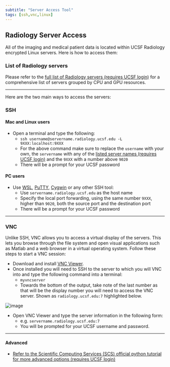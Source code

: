 ```yaml
---
subtitle: "Server Access Tool"
tags: [ssh,vnc,linux]
---
```


## Radiology Server Access

All of the imaging and medical patient data is located within UCSF Radiology encrypted Linux servers. Here is how to access them:

### List of Radiology servers

Please refer to the [full list of Radiology servers (requires UCSF login)](https://git.radiology.ucsf.edu/amoralesmartinez/ucsf-radiology-getting-started/-/blob/e7fd1b024c14f8e15713db1e7431efdaf8faa970/content/materials/listofservers.md) for a comprehensive list of servers grouped by CPU and GPU resources.

---

Here are the two main ways to access the servers:

### SSH

#### Mac and Linux users

- Open a terminal and type the following:
  - `ssh username@servername.radiology.ucsf.edu -L 9XXX:localhost:9XXX`
  - For the above command make sure to replace the `username` with your own, the  `servername` with any of the [listed server names (requires UCSF login)](https://git.radiology.ucsf.edu/amoralesmartinez/ucsf-radiology-getting-started/-/blob/e7fd1b024c14f8e15713db1e7431efdaf8faa970/content/materials/listofservers.md) and the `9XXX` with a number above `9020`
  - There will be a prompt for your UCSF password  

#### PC users

- Use [WSL](https://docs.microsoft.com/en-us/windows/wsl/install-win10), [PuTTY](https://www.ssh.com/ssh/putty/download), [Cygwin](https://cygwin.com/install.html) or any other SSH tool:
  - Use `servername.radiology.ucsf.edu` as the host name
  - Specify the local port forwarding, using the same number `9XXX`, higher than `9020`, both the source port and the destination port
  - There will be a prompt for your UCSF password

---

### VNC

Unlike SSH, VNC allows you to access a virtual display of the servers. This lets you browse through the file system and open visual applications such as Matlab and a web browser in a virtual operating system. Follow these steps to start a VNC session:

- Download and install [VNC Viewer](https://www.realvnc.com/en/connect/download/viewer/).
- Once installed you will need to SSH to the server to which you will VNC into and type the following command into a terminal:
  - `myvncserver`
  - Towards the bottom of the output, take note of the last number as that will be the display number you will need to access the VNC server. Shown as `radiology.ucsf.edu:7` highlighted below.

![image](/materials/vncserversample.png "VNC Output")

- Open VNC Viewer and type the server information in the following form:
  - e.g. `servername.radiology.ucsf.edu:7`
  - You will be prompted for your UCSF username and password.

---

#### Advanced

- [Refer to the Scientific Computing Services (SCS) official python tutorial for more advanced options (requires UCSF login)](https://wiki.radiology.ucsf.edu/bin/view/SCS/Tutorials/RealVNCAdvanced/)
